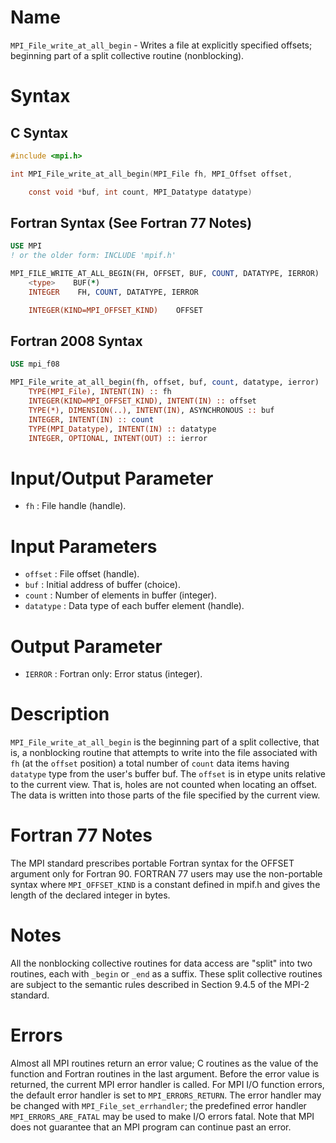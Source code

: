 # Name

`MPI_File_write_at_all_begin` - Writes a file at explicitly specified
offsets; beginning part of a split collective routine (nonblocking).

# Syntax

## C Syntax

```c
#include <mpi.h>

int MPI_File_write_at_all_begin(MPI_File fh, MPI_Offset offset,

    const void *buf, int count, MPI_Datatype datatype)
```

## Fortran Syntax (See Fortran 77 Notes)

```fortran
USE MPI
! or the older form: INCLUDE 'mpif.h'

MPI_FILE_WRITE_AT_ALL_BEGIN(FH, OFFSET, BUF, COUNT, DATATYPE, IERROR)
    <type>    BUF(*)
    INTEGER    FH, COUNT, DATATYPE, IERROR

    INTEGER(KIND=MPI_OFFSET_KIND)    OFFSET
```

## Fortran 2008 Syntax

```fortran
USE mpi_f08

MPI_File_write_at_all_begin(fh, offset, buf, count, datatype, ierror)
    TYPE(MPI_File), INTENT(IN) :: fh
    INTEGER(KIND=MPI_OFFSET_KIND), INTENT(IN) :: offset
    TYPE(*), DIMENSION(..), INTENT(IN), ASYNCHRONOUS :: buf
    INTEGER, INTENT(IN) :: count
    TYPE(MPI_Datatype), INTENT(IN) :: datatype
    INTEGER, OPTIONAL, INTENT(OUT) :: ierror
```


# Input/Output Parameter

* `fh` : File handle (handle).

# Input Parameters

* `offset` : File offset (handle).
* `buf` : Initial address of buffer (choice).
* `count` : Number of elements in buffer (integer).
* `datatype` : Data type of each buffer element (handle).

# Output Parameter

* `IERROR` : Fortran only: Error status (integer).

# Description

`MPI_File_write_at_all_begin` is the beginning part of a split collective,
that is, a nonblocking routine that attempts to write into the file
associated with `fh` (at the `offset` position) a total number of
`count` data items having `datatype` type from the user's buffer buf.
The `offset` is in etype units relative to the current view. That is,
holes are not counted when locating an offset. The data is written into
those parts of the file specified by the current view.

# Fortran 77 Notes

The MPI standard prescribes portable Fortran syntax for the OFFSET
argument only for Fortran 90. FORTRAN 77 users may use the non-portable
syntax
where `MPI_OFFSET_KIND` is a constant defined in mpif.h and gives the
length of the declared integer in bytes.

# Notes

All the nonblocking collective routines for data access are "split"
into two routines, each with `_begin` or `_end` as a suffix. These split
collective routines are subject to the semantic rules described in
Section 9.4.5 of the MPI-2 standard.

# Errors

Almost all MPI routines return an error value; C routines as the value
of the function and Fortran routines in the last argument.
Before the error value is returned, the current MPI error handler is
called. For MPI I/O function errors, the default error handler is set to
`MPI_ERRORS_RETURN`. The error handler may be changed with
`MPI_File_set_errhandler`; the predefined error handler
`MPI_ERRORS_ARE_FATAL` may be used to make I/O errors fatal. Note that MPI
does not guarantee that an MPI program can continue past an error.
